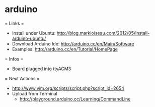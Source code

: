 arduino
=======

= Links =
* Install under Ubuntu: http://blog.markloiseau.com/2012/05/install-arduino-ubuntu/
* Download Arduino Ide: http://arduino.cc/en/Main/Software
* Examples: http://arduino.cc/en/Tutorial/HomePage

= Infos =
* Board plugged into ttyACM3

= Next Actions =
* http://www.vim.org/scripts/script.php?script_id=2654
* Upload from Terminal
  * http://playground.arduino.cc/Learning/CommandLine
